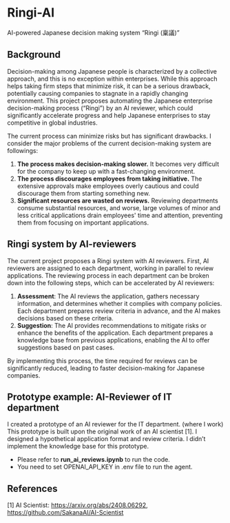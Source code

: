 # Ringi-AI

AI-powered Japanese decision making system “Ringi (稟議)”

## Background

Decision-making among Japanese people is characterized by a collective approach, and this is no exception within enterprises. While this approach helps taking firm steps that minimize risk, it can be a serious drawback, potentially causing companies to stagnate in a rapidly changing environment. This project proposes automating the Japanese enterprise decision-making process (“Ringi”) by an AI reviewer, which could significantly accelerate progress and help Japanese enterprises to stay competitive in global industries.

The current process can minimize risks but has significant drawbacks. I consider the major problems of the current decision-making system are followings:

1. **The process makes decision-making slower.** It becomes very difficult for the company to keep up with a fast-changing environment.
2. **The process discourages employees from taking initiative.** The extensive approvals make employees overly cautious and could discourage them from starting something new.
3. **Significant resources are wasted on reviews.** Reviewing departments consume substantial resources, and worse, large volumes of minor and less critical applications drain employees' time and attention, preventing them from focusing on important applications.

## Ringi system by AI-reviewers

The current project proposes a Ringi system with AI reviewers. First, AI reviewers are assigned to each department, working in parallel to review applications. The reviewing process in each department can be broken down into the following steps, which can be accelerated by AI reviewers:

1. **Assessment**: The AI reviews the application, gathers necessary information, and determines whether it complies with company policies. Each department prepares review criteria in advance, and the AI makes decisions based on these criteria.
2. **Suggestion**: The AI provides recommendations to mitigate risks or enhance the benefits of the application. Each department prepares a knowledge base from previous applications, enabling the AI to offer suggestions based on past cases.

By implementing this process, the time required for reviews can be significantly reduced, leading to faster decision-making for Japanese companies.

## Prototype example: AI-Reviewer of IT department

I created a prototype of an AI reviewer for the IT department. (where I work) This prototype is built upon the original work of an AI scientist [1]. I designed a hypothetical application format and review criteria. I didn’t implement the knowledge base for this prototype.

- Please refer to **run_ai_reviews.ipynb** to run the code.
- You need to set OPENAI_API_KEY in .env file to run the agent.

## References

[1] AI Scientist:
https://arxiv.org/abs/2408.06292,
https://github.com/SakanaAI/AI-Scientist
